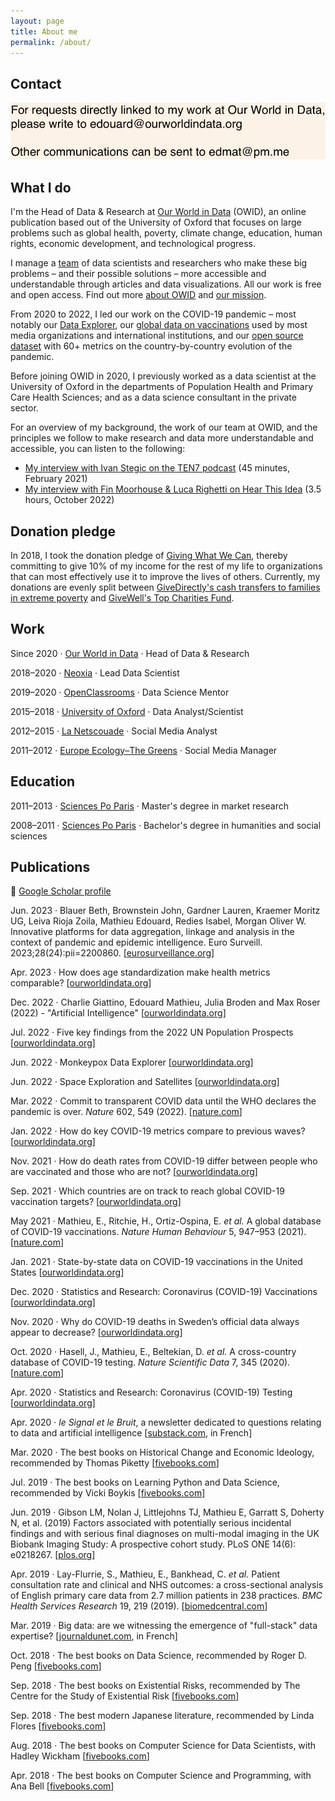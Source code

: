 ```yaml
---
layout: page
title: About me
permalink: /about/
---
```



## Contact

![contact](https://raw.githubusercontent.com/edomt/edomt.github.io/master/images/email.png)


## What I do

I'm the Head of Data & Research at [Our World in Data](https://ourworldindata.org) (OWID), an online publication based out of the University of Oxford that focuses on large problems such as global health, poverty, climate change, education, human rights, economic development, and technological progress.

I manage a [team](https://ourworldindata.org/team) of data scientists and researchers who make these big problems – and their possible solutions – more accessible and understandable through articles and data visualizations. All our work is free and open access. Find out more [about OWID](https://ourworldindata.org/about) and [our mission](https://ourworldindata.org/problems-and-progress).

From 2020 to 2022, I led our work on the COVID-19 pandemic – most notably our [Data Explorer](https://ourworldindata.org/explorers/coronavirus-data-explorer), our [global data on vaccinations](https://ourworldindata.org/covid-vaccinations) used by most media organizations and international institutions, and our [open source dataset](https://github.com/owid/covid-19-data) with 60+ metrics on the country-by-country evolution of the pandemic.

Before joining OWID in 2020, I previously worked as a data scientist at the University of Oxford in the departments of Population Health and Primary Care Health Sciences; and as a data science consultant in the private sector.

For an overview of my background, the work of our team at OWID, and the principles we follow to make research and data more understandable and accessible, you can listen to the following:

- [My interview with Ivan Stegic on the TEN7 podcast](https://ten7.com/podcast/episode/edouard-mathieu-open-data-approach-solving-worlds-problems) (45 minutes, February 2021)
- [My interview with Fin Moorhouse & Luca Righetti on Hear This Idea](https://hearthisidea.com/episodes/mathieu) (3.5 hours, October 2022)


## Donation pledge

In 2018, I took the donation pledge of [Giving What We Can](https://www.givingwhatwecan.org/pledge/), thereby committing to give 10% of my income for the rest of my life to organizations that can most effectively use it to improve the lives of others. Currently, my donations are evenly split between [GiveDirectly's cash transfers to families in extreme poverty](https://www.givedirectly.org/large-transfer/) and [
GiveWell's Top Charities Fund](https://www.givewell.org/top-charities-fund).


## Work

Since 2020 · [Our World in Data](https://ourworldindata.org/) · Head of Data & Research

2018–2020 · [Neoxia](https://neoxia.com/) · Lead Data Scientist

2019–2020 · [OpenClassrooms](https://openclassrooms.com) · Data Science Mentor

2015–2018 · [University of Oxford](https://www.medsci.ox.ac.uk/) · Data Analyst/Scientist

2012–2015 · [La Netscouade](http://www.lanetscouade.com/) · Social Media Analyst

2011–2012 · [Europe Ecology–The Greens](http://eelv.fr/) · Social Media Manager


## Education

2011–2013 · [Sciences Po Paris](https://www.sciencespo.fr/ecole-management-innovation/en) · Master's degree in market research

2008–2011 · [Sciences Po Paris](https://www.sciencespo.fr/en/education/undergraduate-studies) · Bachelor's degree in humanities and social sciences


## Publications

🔗 [Google Scholar profile](https://scholar.google.com/citations?user=DLZjGZ0AAAAJ)

Jun. 2023 · Blauer Beth, Brownstein John, Gardner Lauren, Kraemer Moritz UG, Leiva Rioja Zoila, Mathieu Edouard, Redies Isabel, Morgan Oliver W. Innovative platforms for data aggregation, linkage and analysis in the context of pandemic and epidemic intelligence. Euro Surveill. 2023;28(24):pii=2200860. [[eurosurveillance.org](https://doi.org/10.2807/1560-7917.ES.2023.28.24.2200860)]

Apr. 2023 · How does age standardization make health metrics comparable? [[ourworldindata.org](https://ourworldindata.org/age-standardization)]

Dec. 2022 · Charlie Giattino, Edouard Mathieu, Julia Broden and Max Roser (2022) - "Artificial Intelligence" [[ourworldindata.org](https://ourworldindata.org/artificial-intelligence)] 

Jul. 2022 · Five key findings from the 2022 UN Population Prospects [[ourworldindata.org](https://ourworldindata.org/world-population-update-2022)]

Jun. 2022 · Monkeypox Data Explorer [[ourworldindata.org](https://ourworldindata.org/explorers/monkeypox)]

Jun. 2022 · Space Exploration and Satellites [[ourworldindata.org](https://ourworldindata.org/space-exploration-satellites)]

Mar. 2022 · Commit to transparent COVID data until the WHO declares the pandemic is over. _Nature_ 602, 549 (2022). [[nature.com](https://doi.org/10.1038/d41586-022-00424-9)]

Jan. 2022 · How do key COVID-19 metrics compare to previous waves? [[ourworldindata.org](https://ourworldindata.org/covid-metrics-previous-waves)]

Nov. 2021 · How do death rates from COVID-19 differ between people who are vaccinated and those who are not? [[ourworldindata.org](https://ourworldindata.org/covid-deaths-by-vaccination)]

Sep. 2021 · Which countries are on track to reach global COVID-19 vaccination targets? [[ourworldindata.org](https://ourworldindata.org/covid-vaccination-global-projections)]

May 2021 · Mathieu, E., Ritchie, H., Ortiz-Ospina, E. _et al._ A global database of COVID-19 vaccinations. _Nature Human Behaviour_ 5, 947–953 (2021). [[nature.com](https://doi.org/10.1038/s41562-021-01122-8)]

Jan. 2021 · State-by-state data on COVID-19 vaccinations in the United States [[ourworldindata.org](https://ourworldindata.org/us-states-vaccinations)]

Dec. 2020 · Statistics and Research: Coronavirus (COVID-19) Vaccinations [[ourworldindata.org](https://ourworldindata.org/covid-vaccinations)]

Nov. 2020 · Why do COVID-19 deaths in Sweden’s official data always appear to decrease? [[ourworldindata.org](https://ourworldindata.org/covid-sweden-death-reporting)]

Oct. 2020 · Hasell, J., Mathieu, E., Beltekian, D. _et al._ A cross-country database of COVID-19 testing. _Nature Scientific Data_ 7, 345 (2020). [[nature.com](https://doi.org/10.1038/s41597-020-00688-8)]

Apr. 2020 · Statistics and Research: Coronavirus (COVID-19) Testing [[ourworldindata.org](https://ourworldindata.org/coronavirus-testing)]

Apr. 2020 · _le Signal et le Bruit_, a newsletter dedicated to questions relating to data and artificial intelligence [[substack.com](https://signaletbruit.substack.com), in French]

Mar. 2020 · The best books on Historical Change and Economic Ideology, recommended by Thomas Piketty [[fivebooks.com](https://fivebooks.com/best-books/economic-ideology-thomas-piketty/)]

Jul. 2019 · The best books on Learning Python and Data Science, recommended by Vicki Boykis [[fivebooks.com](https://fivebooks.com/best-books/learning-python-and-data-science-vicki-boykis/)]

Jun. 2019 · Gibson LM, Nolan J, Littlejohns TJ, Mathieu E, Garratt S, Doherty N, et al. (2019) Factors associated with potentially serious incidental findings and with serious final diagnoses on multi-modal imaging in the UK Biobank Imaging Study: A prospective cohort study. PLoS ONE 14(6): e0218267. [[plos.org](https://doi.org/10.1371/journal.pone.0218267)]

Apr. 2019 · Lay-Flurrie, S., Mathieu, E., Bankhead, C. _et al._ Patient consultation rate and clinical and NHS outcomes: a cross-sectional analysis of English primary care data from 2.7 million patients in 238 practices. _BMC Health Services Research_ 19, 219 (2019). [[biomedcentral.com](https://doi.org/10.1186/s12913-019-4036-y)]

Mar. 2019 · Big data: are we witnessing the emergence of "full-stack" data expertise? [[journaldunet.com](https://www.journaldunet.com/solutions/expert/70788/big-data---assiste-t-on-a-l-emergence-d-une-expertise-data--full-stack.shtml), in French]

Oct. 2018 · The best books on Data Science, recommended by Roger D. Peng [[fivebooks.com](https://fivebooks.com/best-books/data-science-roger-peng/)]

Sep. 2018 · The best books on Existential Risks, recommended by The Centre for the Study of Existential Risk [[fivebooks.com](https://fivebooks.com/best-books/existential-risks-cambridge-cser/)]

Sep. 2018 · The best modern Japanese literature, recommended by Linda Flores [[fivebooks.com](https://fivebooks.com/best-books/modern-japanese-literature-linda-flores/)]

Aug. 2018 · The best books on Computer Science for Data Scientists, with Hadley Wickham [[fivebooks.com](https://fivebooks.com/best-books/computer-science-data-science-hadley-wickham/)]

Apr. 2018 · The best books on Computer Science and Programming, with Ana Bell [[fivebooks.com](https://fivebooks.com/best-books/programming-computer-science-ana-bell/)]
